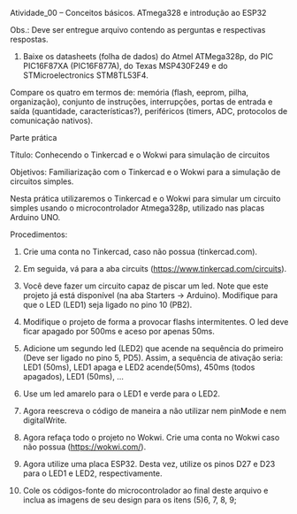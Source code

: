 Atividade_00 – Conceitos básicos. ATmega328 e introdução ao ESP32

Obs.: Deve ser entregue arquivo contendo as perguntas e respectivas respostas.

1. Baixe os datasheets (folha de dados) do Atmel ATMega328p, do PIC PIC16F87XA (PIC16F877A), do Texas MSP430F249 e do STMicroelectronics STM8TL53F4.

Compare os quatro em termos de: memória (flash, eeprom, pilha, organização), conjunto de instruções, interrupções, portas de entrada e saída (quantidade, características?), periféricos (timers, ADC, protocolos de comunicação nativos).

Parte prática

Título: Conhecendo o Tinkercad e o Wokwi para simulação de circuitos

Objetivos: Familiarização com o Tinkercad e o Wokwi para a simulação de circuitos simples.

Nesta prática utilizaremos o Tinkercad e o Wokwi para simular um circuito simples usando o microcontrolador Atmega328p, utilizado nas placas Arduino UNO.

Procedimentos:

1. Crie uma conta no Tinkercad, caso não possua (tinkercad.com).

2. Em seguida, vá para a aba circuits (https://www.tinkercad.com/circuits).

3. Você deve fazer um circuito capaz de piscar um led. Note que este projeto já está disponível (na aba Starters → Arduino). Modifique para que o LED (LED1) seja ligado no pino 10 (PB2).

4. Modifique o projeto de forma a provocar flashs intermitentes. O led deve ficar apagado por 500ms e aceso por apenas 50ms.

5. Adicione um segundo led (LED2) que acende na sequência do primeiro (Deve ser ligado no pino 5, PD5). Assim, a sequência de ativação seria: LED1 (50ms), LED1 apaga e LED2 acende(50ms), 450ms (todos apagados), LED1 (50ms), …

6. Use um led amarelo para o LED1 e verde para o LED2.

7. Agora reescreva o código de maneira a não utilizar nem pinMode e nem digitalWrite.

8. Agora refaça todo o projeto no Wokwi. Crie uma conta no Wokwi caso não possua (https://wokwi.com/).

9. Agora utilize uma placa ESP32. Desta vez, utilize os pinos D27 e D23 para o LED1 e LED2, respectivamente.

10. Cole os códigos-fonte do microcontrolador ao final deste arquivo e inclua as imagens de seu design para os itens (5)6, 7, 8, 9;

